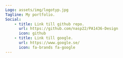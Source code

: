 ```yaml
---
Logo: assets/img/logotyp.jpg
Tagline: My portfolio.
Social:
    - title: Link till github repo.
      url: https://github.com/nasp22/PA1436-Design
      icon: github
    - title: Link till google.
      url: https://www.google.se/
      icon: fa-brands fa-google
---
```

